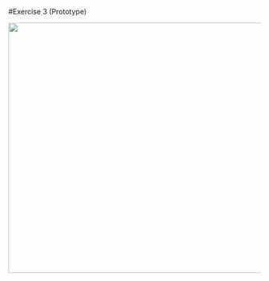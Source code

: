 
#Exercise 3 (Prototype)


<img src="https://user-images.githubusercontent.com/107023977/219369645-567446f4-7524-4d19-a921-c77cda8e58ed.jpg" width="1000" height = "500">

